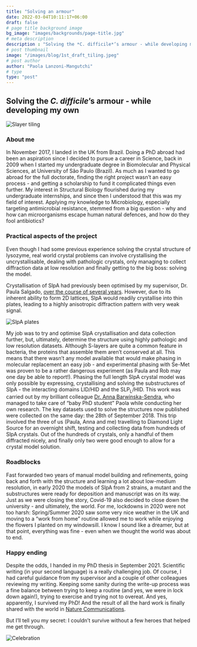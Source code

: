 ```yaml
---
title: "Solving an armour"
date: 2022-03-04T10:11:17+06:00
draft: false
# page title background image
bg_image: "images/backgrounds/page-title.jpg"
# meta description
description : "Solving the *C. difficile*’s armour - while developing my own"
# post thumbnail
image: "/images/blog/1st_draft_tiling.jpeg"
# post author
author: "Paola Lanzoni-Mangutchi"
# type
type: "post"
---
```


## Solving the *C. difficile*’s armour - while developing my own 

![Slayer tiling](/images/blog/1st_draft_tiling.jpeg)

### About me

In November 2017, I landed in the UK from Brazil. 
Doing a PhD abroad had been an aspiration since I decided to pursue a career in Science, back in 2009 when I started my undergraduate degree in Biomolecular and Physical Sciences, at University of São Paulo (Brazil). As much as I wanted to go abroad for the full doctorate, finding the right project wasn’t an easy process - and getting a scholarship to fund it complicated things even further. My interest in Structural Biology flourished during my undergraduate internships, and since then I understood that this was my field of interest. Applying my knowledge to Microbiology, especially targeting antimicrobial resistance, stemmed from a big question - why and how can microorganisms escape human natural defences, and how do they fool antibiotics?


### Practical aspects of the project

Even though I had some previous experience solving the crystal structure of lysozyme, real world crystal problems can involve crystallising the uncrystallisable, dealing with pathologic crystals, only managing to collect diffraction data at low resolution and finally getting to the big boss: solving the model. 

Crystallisation of SlpA had previously been optimised by my supervisor, Dr. Paula Salgado, [over the course of several years](/blog/3_slayer_ps/). However, due to its inherent ability to form 2D lattices, SlpA would readily crystallise into thin plates, leading to a highly anisotropic diffraction pattern with very weak signal. 

![SlpA plates](/images/blog/platextal1.png)

My job was to try and optimise SlpA crystallisation and data collection further, but, ultimately, determine the structure using highly pathologic and low resolution datasets.
Although S-layers are quite a common feature in bacteria, the proteins that assemble them aren’t conserved at all. This means that there wasn’t any model available that would make phasing in molecular replacement an easy job - and experimental phasing with Se-Met was proven to be a rather dangerous experiment (as Paula and Rob may one day be able to report!). Phasing the full length SlpA crystal model was only possible by expressing, crystallising and solving the substructures of SlpA - the interacting domains LID/HID and the SLP<sub>L</sub>/HID. This work was carried out by my brilliant colleague [Dr. Anna Barwinska-Sendra](/member/anna-barwinska-sendra/), who managed to take care of “baby PhD student” Paola while conducting her own research.
The key datasets used to solve the structures now published were collected on the same day: the 28th of September 2018. This trip involved the three of us (Paula, Anna and me) travelling to Diamond Light Source for an overnight shift, testing and collecting data from hundreds of SlpA crystals. Out of the hundreds of crystals, only a handful of them diffracted nicely, and finally only two were good enough to allow for a crystal model solution.   

### Roadblocks
Fast forwarded two years of manual model building and refinements, going back and forth with the structure and learning a lot about low-medium resolution, in early 2020 the models of SlpA from 2 strains, a mutant and the substructures were ready for deposition and manuscript was on its way. Just as we were closing the story, Covid-19 also decided to close down the university - and ultimately, the world. For me, lockdowns in 2020 were not too harsh: Spring/Summer 2020 saw some very nice weather in the UK and moving to a “work from home” routine allowed me to work while enjoying the flowers I planted on my windowsill. I know I sound like a dreamer, but at that point, everything was fine - even when we thought the world was about to end.   

### Happy ending
Despite the odds, I handed in my PhD thesis in September 2021. Scientific writing (in your second language) is a really challenging job. Of course, I had careful guidance from my supervisor and a couple of other colleagues reviewing my writing. Keeping some sanity during the write-up process was a fine balance between trying to keep a routine (and yes, we were in lock down again!), trying to exercise and trying not to overeat. And yes, apparently, I survived my PhD! And the result of all the hard work is finally shared with the world in [Nature Communications](https://www.nature.com/articles/s41467-022-28196-w).

But I’ll tell you my secret: I couldn’t survive without a few heroes that helped me get through. 

![Celebration](/images/blog/ABS_PS_PLM_celebration.jpg)
